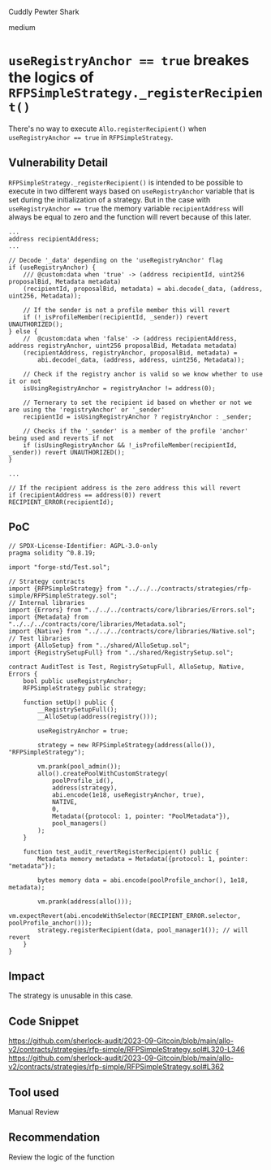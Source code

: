Cuddly Pewter Shark

medium

# `useRegistryAnchor == true` breakes the logics of `RFPSimpleStrategy._registerRecipient()`
There's no way to execute `Allo.registerRecipient()` when `useRegistryAnchor == true` in `RFPSimpleStrategy`.

## Vulnerability Detail
`RFPSimpleStrategy._registerRecipient()` is intended to be possible to execute in two different ways based on `useRegistryAnchor` variable that is set during the initialization of a strategy. But in the case with `useRegistryAnchor == true` the memory variable `recipientAddress` will always be equal to zero and the function will revert because of this later.

```solidity
...
address recipientAddress;
...

// Decode '_data' depending on the 'useRegistryAnchor' flag
if (useRegistryAnchor) {
    /// @custom:data when 'true' -> (address recipientId, uint256 proposalBid, Metadata metadata)
    (recipientId, proposalBid, metadata) = abi.decode(_data, (address, uint256, Metadata));

    // If the sender is not a profile member this will revert
    if (!_isProfileMember(recipientId, _sender)) revert UNAUTHORIZED();
} else {
    //  @custom:data when 'false' -> (address recipientAddress, address registryAnchor, uint256 proposalBid, Metadata metadata)
    (recipientAddress, registryAnchor, proposalBid, metadata) =
        abi.decode(_data, (address, address, uint256, Metadata));

    // Check if the registry anchor is valid so we know whether to use it or not
    isUsingRegistryAnchor = registryAnchor != address(0);

    // Ternerary to set the recipient id based on whether or not we are using the 'registryAnchor' or '_sender'
    recipientId = isUsingRegistryAnchor ? registryAnchor : _sender;

    // Checks if the '_sender' is a member of the profile 'anchor' being used and reverts if not
    if (isUsingRegistryAnchor && !_isProfileMember(recipientId, _sender)) revert UNAUTHORIZED();
}

...

// If the recipient address is the zero address this will revert
if (recipientAddress == address(0)) revert RECIPIENT_ERROR(recipientId);
```


## PoC
```solidity
// SPDX-License-Identifier: AGPL-3.0-only
pragma solidity ^0.8.19;

import "forge-std/Test.sol";

// Strategy contracts
import {RFPSimpleStrategy} from "../../../contracts/strategies/rfp-simple/RFPSimpleStrategy.sol";
// Internal libraries
import {Errors} from "../../../contracts/core/libraries/Errors.sol";
import {Metadata} from "../../../contracts/core/libraries/Metadata.sol";
import {Native} from "../../../contracts/core/libraries/Native.sol";
// Test libraries
import {AlloSetup} from "../shared/AlloSetup.sol";
import {RegistrySetupFull} from "../shared/RegistrySetup.sol";

contract AuditTest is Test, RegistrySetupFull, AlloSetup, Native, Errors {
    bool public useRegistryAnchor;
    RFPSimpleStrategy public strategy;

    function setUp() public {
        __RegistrySetupFull();
        __AlloSetup(address(registry()));

        useRegistryAnchor = true;

        strategy = new RFPSimpleStrategy(address(allo()), "RFPSimpleStrategy");

        vm.prank(pool_admin());
        allo().createPoolWithCustomStrategy(
            poolProfile_id(),
            address(strategy),
            abi.encode(1e18, useRegistryAnchor, true),
            NATIVE,
            0,
            Metadata({protocol: 1, pointer: "PoolMetadata"}),
            pool_managers()
        );
    }

    function test_audit_revertRegisterRecipient() public {
        Metadata memory metadata = Metadata({protocol: 1, pointer: "metadata"});

        bytes memory data = abi.encode(poolProfile_anchor(), 1e18, metadata);

        vm.prank(address(allo()));
        vm.expectRevert(abi.encodeWithSelector(RECIPIENT_ERROR.selector, poolProfile_anchor()));
        strategy.registerRecipient(data, pool_manager1()); // will revert
    }
}
```

## Impact
The strategy is unusable in this case. 

## Code Snippet
https://github.com/sherlock-audit/2023-09-Gitcoin/blob/main/allo-v2/contracts/strategies/rfp-simple/RFPSimpleStrategy.sol#L320-L346
https://github.com/sherlock-audit/2023-09-Gitcoin/blob/main/allo-v2/contracts/strategies/rfp-simple/RFPSimpleStrategy.sol#L362

## Tool used
Manual Review

## Recommendation
Review the logic of the function